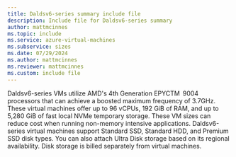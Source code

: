 ```yaml
---
title: Daldsv6-series summary include file
description: Include file for Daldsv6-series summary
author: mattmcinnes
ms.topic: include
ms.service: azure-virtual-machines
ms.subservice: sizes
ms.date: 07/29/2024
ms.author: mattmcinnes
ms.reviewer: mattmcinnes
ms.custom: include file
---
```

Daldsv6-series VMs utilize AMD's 4th Generation EPYCTM  9004 processors that can achieve a boosted maximum frequency of 3.7GHz. These virtual machines offer up to 96 vCPUs, 192 GiB of RAM, and up to 5,280 GiB of fast local NVMe temporary storage. These VM sizes can reduce cost when running non-memory intensive applications.  Daldsv6-series virtual machines support Standard SSD, Standard HDD, and Premium SSD disk types. You can also attach Ultra Disk storage based on its regional availability. Disk storage is billed separately from virtual machines.
